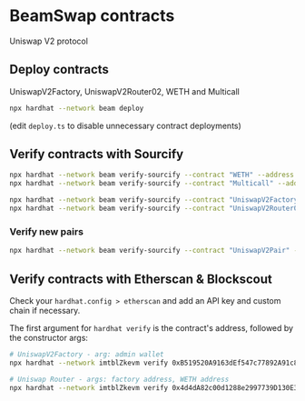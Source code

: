 # BeamSwap contracts

Uniswap V2 protocol

## Deploy contracts

UniswapV2Factory, UniswapV2Router02, WETH and Multicall

```bash
npx hardhat --network beam deploy
```

(edit `deploy.ts` to disable unnecessary contract deployments)

## Verify contracts with Sourcify

```bash
npx hardhat --network beam verify-sourcify --contract "WETH" --address 0x12345...
npx hardhat --network beam verify-sourcify --contract "Multicall" --address 0x12345...

npx hardhat --network beam verify-sourcify --contract "UniswapV2Factory" --path "core" --address 0x12345...
npx hardhat --network beam verify-sourcify --contract "UniswapV2Router02" --path "periphery" --address 0x12345...
```

### Verify new pairs

```bash
npx hardhat --network beam verify-sourcify --contract "UniswapV2Pair" --path "core" --address 0x12345...
```

## Verify contracts with Etherscan & Blockscout

Check your `hardhat.config > etherscan` and add an API key and custom chain if necessary.

The first argument for `hardhat verify` is the contract's address, followed by the constructor args:

```bash
# UniswapV2Factory - arg: admin wallet
npx hardhat --network imtblZkevm verify 0xB519520A9163dEf547c77892A91c83E9e66e8762 0xbFb53a2c470cdb4FF32eE4F18A93B98F9f55D0E1

# Uniswap Router - args: factory address, WETH address
npx hardhat --network imtblZkevm verify 0x4d4dA82c00d1288e2997739D130E31c2c9Db402b 0xB519520A9163dEf547c77892A91c83E9e66e8762 0x3a0c2ba54d6cbd3121f01b96dfd20e99d1696c9d
```

